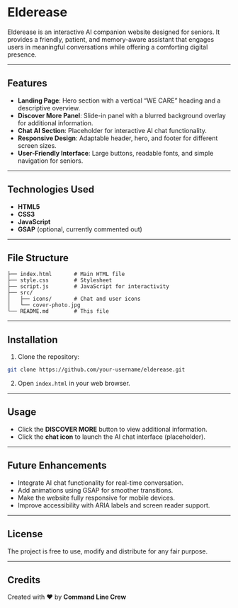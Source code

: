 # Elderease

Elderease is an interactive AI companion website designed for seniors. It provides a friendly, patient, and memory-aware assistant that engages users in meaningful conversations while offering a comforting digital presence.

---

## Features

- **Landing Page**: Hero section with a vertical “WE CARE” heading and a descriptive overview.
- **Discover More Panel**: Slide-in panel with a blurred background overlay for additional information.
- **Chat AI Section**: Placeholder for interactive AI chat functionality.
- **Responsive Design**: Adaptable header, hero, and footer for different screen sizes.
- **User-Friendly Interface**: Large buttons, readable fonts, and simple navigation for seniors.

---

## Technologies Used

- **HTML5**
- **CSS3**
- **JavaScript**
- **GSAP** (optional, currently commented out)

---

## File Structure

```
├── index.html       # Main HTML file
├── style.css        # Stylesheet
├── script.js        # JavaScript for interactivity
├── src/
│   ├── icons/       # Chat and user icons
│   └── cover-photo.jpg
└── README.md        # This file
```

---

## Installation

1. Clone the repository:
```bash
git clone https://github.com/your-username/elderease.git
```

2. Open `index.html` in your web browser.

---

## Usage

- Click the **DISCOVER MORE** button to view additional information.
- Click the **chat icon** to launch the AI chat interface (placeholder).

---

## Future Enhancements

- Integrate AI chat functionality for real-time conversation.
- Add animations using GSAP for smoother transitions.
- Make the website fully responsive for mobile devices.
- Improve accessibility with ARIA labels and screen reader support.

---

## License

The project is free to use, modify and distribute for any fair purpose.

---

## Credits

Created with ❤️ by **Command Line Crew**

